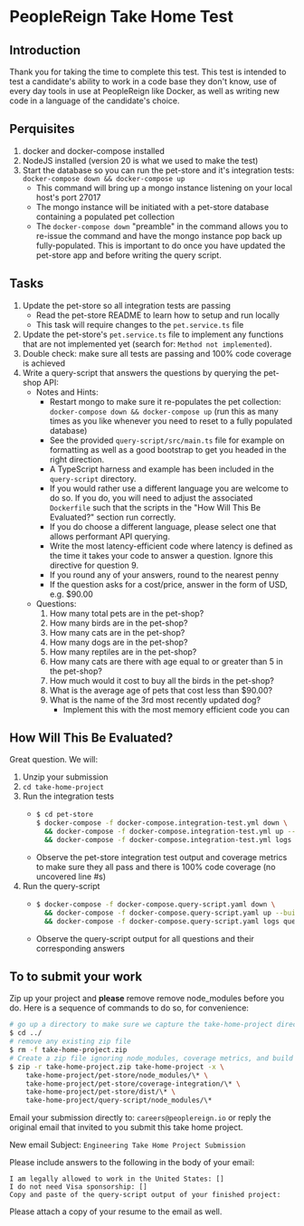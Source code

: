 # PeopleReign Take Home Test

## Introduction
Thank you for taking the time to complete this test.  This test is intended to test a candidate's ability to work in a code base they don't know, use of every day tools in use at PeopleReign like Docker, as well as writing new code in a language of the candidate's choice.

## Perquisites
1. docker and docker-compose installed
1. NodeJS installed (version 20 is what we used to make the test)
1. Start the database so you can run the pet-store and it's integration tests: `docker-compose down && docker-compose up`
    - This command will bring up a mongo instance listening on your local host's port 27017
    - The mongo instance will be initiated with a pet-store database containing a populated pet collection
    - The `docker-compose down` "preamble" in the command allows you to re-issue the command and have the mongo instance pop back up fully-populated. This is important to do once you have updated the pet-store app and before writing the query script.

## Tasks
1. Update the pet-store so all integration tests are passing
    - Read the pet-store README to learn how to setup and run locally
    - This task will require changes to the `pet.service.ts` file
1. Update the pet-store's `pet.service.ts` file to implement any functions that are not implemented yet (search for: `Method not implemented`).
1. Double check: make sure all tests are passing and 100% code coverage is achieved
1. Write a query-script that answers the questions by querying the pet-shop API:
    - Notes and Hints:
      - Restart mongo to make sure it re-populates the pet collection: `docker-compose down && docker-compose up` (run this as many times as you like whenever you need to reset to a fully populated database)
      - See the provided `query-script/src/main.ts` file for example on formatting as well as a good bootstrap to get you headed in the right direction.
      - A TypeScript harness and example has been included in the `query-script` directory.
      - If you would rather use a different language you are welcome to do so. If you do, you will need to adjust the associated `Dockerfile` such that the scripts in the "How Will This Be Evaluated?" section run correctly.
      - If you do choose a different language, please select one that allows performant API querying.
      - Write the most latency-efficient code where latency is defined as the time it takes your code to answer a question. Ignore this directive for question 9.
      - If you round any of your answers, round to the nearest penny
      - If the question asks for a cost/price, answer in the form of USD, e.g. $90.00
    - Questions:
      1. How many total pets are in the pet-shop?
      1. How many birds are in the pet-shop?
      1. How many cats are in the pet-shop?
      1. How many dogs are in the pet-shop?
      1. How many reptiles are in the pet-shop?
      1. How many cats are there with age equal to or greater than 5 in the pet-shop?
      1. How much would it cost to buy all the birds in the pet-shop?
      1. What is the average age of pets that cost less than $90.00?
      1. What is the name of the 3rd most recently updated dog?
          - Implement this with the most memory efficient code you can

## How Will This Be Evaluated?
Great question.  We will:
1. Unzip your submission
1. `cd take-home-project`
1. Run the integration tests
    - ```bash
      $ cd pet-store
      $ docker-compose -f docker-compose.integration-test.yml down \
        && docker-compose -f docker-compose.integration-test.yml up --build --exit-code-from pet-store \
        && docker-compose -f docker-compose.integration-test.yml logs pet-store
      ```
    - Observe the pet-store integration test output and coverage metrics to make sure they all pass and there is 100% code coverage (no uncovered line #s)
1. Run the query-script
    - ```bash
      $ docker-compose -f docker-compose.query-script.yaml down \
        && docker-compose -f docker-compose.query-script.yaml up --build --exit-code-from query-script \
        && docker-compose -f docker-compose.query-script.yaml logs query-script
      ```
    - Observe the query-script output for all questions and their corresponding answers

## To to submit your work
Zip up your project and **please** remove remove node_modules before you do. Here is a sequence of commands to do so, for convenience:
```bash
# go up a directory to make sure we capture the take-home-project directory as the top level object
$ cd ../
# remove any existing zip file
$ rm -f take-home-project.zip
# Create a zip file ignoring node_modules, coverage metrics, and build directories 
$ zip -r take-home-project.zip take-home-project -x \
    take-home-project/pet-store/node_modules/\* \
    take-home-project/pet-store/coverage-integration/\* \
    take-home-project/pet-store/dist/\* \
    take-home-project/query-script/node_modules/\*
```

Email your submission directly to: `careers@peoplereign.io` or reply the original email that invited to you submit this take home project.

New email Subject: `Engineering Take Home Project Submission`

Please include answers to the following in the body of your email:
```
I am legally allowed to work in the United States: []
I do not need Visa sponsorship: []
Copy and paste of the query-script output of your finished project:

```

Please attach a copy of your resume to the email as well.

